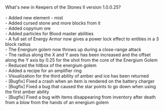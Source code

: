 What's new in Keepers of the Stones II version 1.0.0.25?<br />
<br />- Added new element - mist
<br />- Added cursed stone and more blocks from it
<br />- Added copyrium ore
<br />- Added particles for Blood master abilities
<br />- A full set of Energy Armor now gives a power lock effect to entities in a 3 block radius
<br />- The Energium golem now throws up during a close-range attack
<br />- The radius along the X and Y axes has been increased and the offset along the Y axis by 0.25 for the shot from the core of the Energium Golem
<br />- Reduced the hitbox of the energium golem
<br />- Added a recipe for an amplifier ring
<br />- Visualization for the third ability of amber and ice has been returned
<br />- [Bugfix] Fixed a crash when an item is rendered on the battery charger
<br />- [Bugfix] Fixed a bug that caused the star points to go down when using the first amber ability
<br />- [Bugfix] Fixed a bug with items disappearing from inventory after death from a blow from the hands of an energium golem
